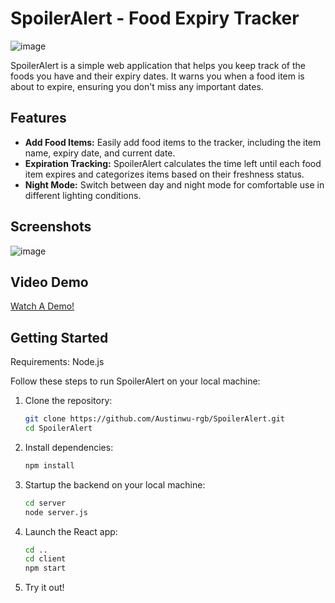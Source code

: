 # SpoilerAlert - Food Expiry Tracker

![image](https://github.com/Austinwu-rgb/SpoilerAlert/assets/63604550/e586dee3-27de-4816-b661-f8a71ac67b60)

SpoilerAlert is a simple web application that helps you keep track of the foods you have and their expiry dates. It warns you when a food item is about to expire, ensuring you don't miss any important dates.

## Features

- **Add Food Items:** Easily add food items to the tracker, including the item name, expiry date, and current date.
- **Expiration Tracking:** SpoilerAlert calculates the time left until each food item expires and categorizes items based on their freshness status.
- **Night Mode:** Switch between day and night mode for comfortable use in different lighting conditions.

## Screenshots

![image](https://github.com/Austinwu-rgb/SpoilerAlert/assets/63604550/6f774f0b-8a71-49b6-9423-de12e2d30f61)

## Video Demo

[Watch A Demo!](https://youtu.be/FPIiiiyEyks)

## Getting Started

Requirements: Node.js

Follow these steps to run SpoilerAlert on your local machine:

1. Clone the repository:
   ```bash
   git clone https://github.com/Austinwu-rgb/SpoilerAlert.git
   cd SpoilerAlert

2. Install dependencies:
   ```bash
   npm install

3. Startup the backend on your local machine:
   ```bash
   cd server
   node server.js
   
4.  Launch the React app:
    ```bash
    cd ..
    cd client
    npm start
    
5.  Try it out!
